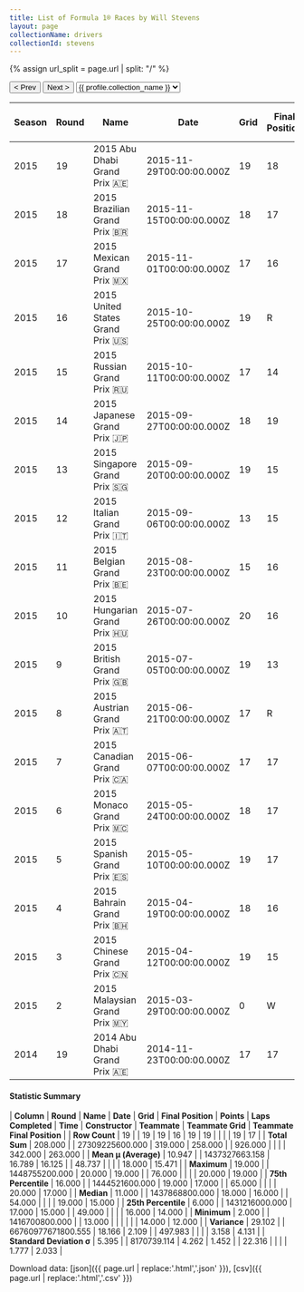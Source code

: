 ```yaml
---
title: List of Formula 1® Races by Will Stevens
layout: page
collectionName: drivers
collectionId: stevens
---
```


{% assign url_split = page.url | split: "/" %}
<div id="collection-navigation">
<button onclick="selector.options[selector.selectedIndex-1].value && (window.location = selector.options[selector.selectedIndex-1].value);">&lt; Prev</button>
<button onclick="selector.options[selector.selectedIndex+1].value && (window.location = selector.options[selector.selectedIndex+1].value);">Next &gt;</button>
<select id="selector" onchange="this.options[this.selectedIndex].value && (window.location = this.options[this.selectedIndex].value);">
  {% for collectionId in site.data[page.collectionName].refs %}
    {% if collectionId == page.collectionId %}
      {% assign selected = "selected" %}
    {% else %}
      {% assign selected = "" %}
    {% endif %}
    {% assign profile = site.data[page.collectionName][collectionId].profile %}
    <option value="/f1/{{ page.collectionName }}/{{ collectionId }}/{{ url_split[4] }}" {{ selected }}>{{ profile.collection_name }}</option>
  {% endfor %}
</select>
</div>

| Season | Round | Name | Date | Grid | Final Position | Points | Laps Completed | Time | Constructor | Teammate | Teammate Grid | Teammate Final Position |
|--|--|--|--|--|--|--|--|--|--|--|--|--|
| 2015 | 19 | 2015 Abu Dhabi Grand Prix 🇦🇪 | 2015-11-29T00:00:00.000Z | 19 | 18 | 0.0 | 53 |   | Manor Marussia 🇬🇧 | [Roberto Merhi 🇪🇸](/f1/drivers/merhi) | 20 | 19 |
| 2015 | 18 | 2015 Brazilian Grand Prix 🇧🇷 | 2015-11-15T00:00:00.000Z | 18 | 17 | 0.0 | 67 |   | Manor Marussia 🇬🇧 | [Alexander Rossi 🇺🇸](/f1/drivers/rossi) | 17 | 18 |
| 2015 | 17 | 2015 Mexican Grand Prix 🇲🇽 | 2015-11-01T00:00:00.000Z | 17 | 16 | 0.0 | 69 |   | Manor Marussia 🇬🇧 | [Alexander Rossi 🇺🇸](/f1/drivers/rossi) | 16 | 15 |
| 2015 | 16 | 2015 United States Grand Prix 🇺🇸 | 2015-10-25T00:00:00.000Z | 19 | R | 0.0 | 1 |   | Manor Marussia 🇬🇧 | [Alexander Rossi 🇺🇸](/f1/drivers/rossi) | 17 | 12 |
| 2015 | 15 | 2015 Russian Grand Prix 🇷🇺 | 2015-10-11T00:00:00.000Z | 17 | 14 | 0.0 | 51 |   | Manor Marussia 🇬🇧 | [Roberto Merhi 🇪🇸](/f1/drivers/merhi) | 18 | 13 |
| 2015 | 14 | 2015 Japanese Grand Prix 🇯🇵 | 2015-09-27T00:00:00.000Z | 18 | 19 | 0.0 | 50 |   | Manor Marussia 🇬🇧 | [Alexander Rossi 🇺🇸](/f1/drivers/rossi) | 19 | 18 |
| 2015 | 13 | 2015 Singapore Grand Prix 🇸🇬 | 2015-09-20T00:00:00.000Z | 19 | 15 | 0.0 | 59 |   | Manor Marussia 🇬🇧 | [Alexander Rossi 🇺🇸](/f1/drivers/rossi) | 20 | 14 |
| 2015 | 12 | 2015 Italian Grand Prix 🇮🇹 | 2015-09-06T00:00:00.000Z | 13 | 15 | 0.0 | 51 |   | Manor Marussia 🇬🇧 | [Roberto Merhi 🇪🇸](/f1/drivers/merhi) | 14 | 16 |
| 2015 | 11 | 2015 Belgian Grand Prix 🇧🇪 | 2015-08-23T00:00:00.000Z | 15 | 16 | 0.0 | 42 |   | Manor Marussia 🇬🇧 | [Roberto Merhi 🇪🇸](/f1/drivers/merhi) | 17 | 15 |
| 2015 | 10 | 2015 Hungarian Grand Prix 🇭🇺 | 2015-07-26T00:00:00.000Z | 20 | 16 | 0.0 | 65 |   | Manor Marussia 🇬🇧 | [Roberto Merhi 🇪🇸](/f1/drivers/merhi) | 19 | 15 |
| 2015 | 9 | 2015 British Grand Prix 🇬🇧 | 2015-07-05T00:00:00.000Z | 19 | 13 | 0.0 | 49 |   | Manor Marussia 🇬🇧 | [Roberto Merhi 🇪🇸](/f1/drivers/merhi) | 20 | 12 |
| 2015 | 8 | 2015 Austrian Grand Prix 🇦🇹 | 2015-06-21T00:00:00.000Z | 17 | R | 0.0 | 1 |   | Manor Marussia 🇬🇧 | [Roberto Merhi 🇪🇸](/f1/drivers/merhi) | 16 | 14 |
| 2015 | 7 | 2015 Canadian Grand Prix 🇨🇦 | 2015-06-07T00:00:00.000Z | 17 | 17 | 0.0 | 66 |   | Manor Marussia 🇬🇧 | [Roberto Merhi 🇪🇸](/f1/drivers/merhi) | 16 | R |
| 2015 | 6 | 2015 Monaco Grand Prix 🇲🇨 | 2015-05-24T00:00:00.000Z | 18 | 17 | 0.0 | 76 |   | Manor Marussia 🇬🇧 | [Roberto Merhi 🇪🇸](/f1/drivers/merhi) | 19 | 16 |
| 2015 | 5 | 2015 Spanish Grand Prix 🇪🇸 | 2015-05-10T00:00:00.000Z | 19 | 17 | 0.0 | 63 |   | Manor Marussia 🇬🇧 | [Roberto Merhi 🇪🇸](/f1/drivers/merhi) | 20 | 18 |
| 2015 | 4 | 2015 Bahrain Grand Prix 🇧🇭 | 2015-04-19T00:00:00.000Z | 18 | 16 | 0.0 | 55 |   | Manor Marussia 🇬🇧 | [Roberto Merhi 🇪🇸](/f1/drivers/merhi) | 19 | 17 |
| 2015 | 3 | 2015 Chinese Grand Prix 🇨🇳 | 2015-04-12T00:00:00.000Z | 19 | 15 | 0.0 | 54 |   | Manor Marussia 🇬🇧 | [Roberto Merhi 🇪🇸](/f1/drivers/merhi) | 20 | 16 |
| 2015 | 2 | 2015 Malaysian Grand Prix 🇲🇾 | 2015-03-29T00:00:00.000Z | 0 | W | 0.0 | 0 |   | Manor Marussia 🇬🇧 | [Roberto Merhi 🇪🇸](/f1/drivers/merhi) | 19 | 15 |
| 2014 | 19 | 2014 Abu Dhabi Grand Prix 🇦🇪 | 2014-11-23T00:00:00.000Z | 17 | 17 | 0.0 | 54 |   | Caterham 🇲🇾 | [Kamui Kobayashi 🇯🇵](/f1/drivers/kobayashi) | 16 | R |

#### Statistic Summary

| **Column** | **Round** | **Name** | **Date** | **Grid** | **Final Position** | **Points** | **Laps Completed** | **Time** | **Constructor** | **Teammate** | **Teammate Grid** | **Teammate Final Position** |
| **Row Count** | 19 |  | 19 | 19 | 16 | 19 | 19 |  |  |  | 19 | 17 |
| **Total Sum** | 208.000 |  | 27309225600.000 | 319.000 | 258.000 |  | 926.000 |  |  |  | 342.000 | 263.000 |
| **Mean μ (Average)** | 10.947 |  | 1437327663.158 | 16.789 | 16.125 |  | 48.737 |  |  |  | 18.000 | 15.471 |
| **Maximum** | 19.000 |  | 1448755200.000 | 20.000 | 19.000 |  | 76.000 |  |  |  | 20.000 | 19.000 |
| **75th Percentile** | 16.000 |  | 1444521600.000 | 19.000 | 17.000 |  | 65.000 |  |  |  | 20.000 | 17.000 |
| **Median** | 11.000 |  | 1437868800.000 | 18.000 | 16.000 |  | 54.000 |  |  |  | 19.000 | 15.000 |
| **25th Percentile** | 6.000 |  | 1431216000.000 | 17.000 | 15.000 |  | 49.000 |  |  |  | 16.000 | 14.000 |
| **Minimum** | 2.000 |  | 1416700800.000 |  | 13.000 |  |  |  |  |  | 14.000 | 12.000 |
| **Variance** | 29.102 |  | 66760977671800.555 | 18.166 | 2.109 |  | 497.983 |  |  |  | 3.158 | 4.131 |
| **Standard Deviation σ** | 5.395 |  | 8170739.114 | 4.262 | 1.452 |  | 22.316 |  |  |  | 1.777 | 2.033 |

Download data: [json]({{ page.url | replace:'.html','.json' }}), [csv]({{ page.url | replace:'.html','.csv' }})

